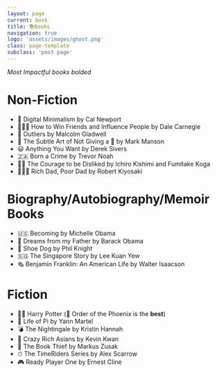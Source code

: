 ```yaml
---
layout: page
current: book
title: 📚Books
navigation: true
logo: 'assets/images/ghost.png'
class: page-template
subclass: 'post page'
---
```


_Most Impactful books bolded_

# Non-Fiction

- 📱 Digital Minimalism by Cal Newport
- 👨‍👩‍👧 How to Win Friends and Influence People by Dale Carnegie
- 🏢 Outliers by Malcolm Gladwell
- 🤬 The Subtle Art of Not Giving a 💩 by Mark Manson
- 😃 Anything You Want by Derek Sivers
- 🇿🇦 Born a Crime by Trevor Noah
- 🧙‍♂️ The Courage to be Disliked by Ichiro Kishimi and Fumitake Koga
- 👨‍👨‍👦 Rich Dad, Poor Dad by Robert Kiyosaki


# Biography/Autobiography/Memoir Books 

- 🇺🇸 Becoming by Michelle Obama
- 💼 Dreams from my Father by Barack Obama
- 👟 Shoe Dog by Phil Knight
- 🇸🇬 The Singapore Story by Lee Kuan Yew
- 🗞 Benjamin Franklin: An American Life by Walter Isaacson

# Fiction

- 🧙‍♂️ Harry Potter (🐲 Order of the Phoenix is the **best**)
- 🐅 Life of Pi by Yann Martel
- 💣 The Nightingale by Kristin Hannah
- 🤑 Crazy Rich Asians by Kevin Kwan
- 📖 The Book Thief by Markus Zusak
- ⏱ The TimeRiders Series by Alex Scarrow
- 🎮 Ready Player One by Ernest Cline

